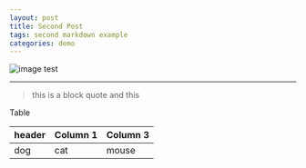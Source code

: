 ```yaml
---
layout: post
title: Second Post
tags: second markdown example
categories: demo
---
```


![image test](https://i.guim.co.uk/img/media/26392d05302e02f7bf4eb143bb84c8097d09144b/446_167_3683_2210/master/3683.jpg?width=1200&height=1200&quality=85&auto=format&fit=crop&s=49ed3252c0b2ffb49cf8b508892e452d)

-------------------
> this is a block quote
> and this

Table

| header | Column 1 | Column 3 |
| --- | --- | --- |
| dog | cat | mouse |
